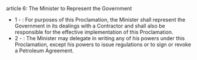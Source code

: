 article 6: The Minister to Represent the Government 

<ul>
			<li>1 - : For purposes of this Proclamation, the Minister shall represent the Government in its dealings with a Contractor and shall also be responsible for the effective implementation of this Proclamation. <ul>
			</ul></li>			<li>2 - : The Minister may delegate in writing any of his powers under this Proclamation, except his powers to issue regulations or to sign or revoke a Petroleum Agreement.<ul>
			</ul></li></ul>